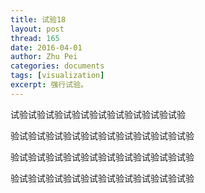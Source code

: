 ```yaml
---
title: 试验18
layout: post
thread: 165
date: 2016-04-01
author: Zhu Pei
categories: documents
tags: [visualization]
excerpt: 强行试验。
---
```


试验试验试验试验试验试验试验试验试验试验

验试验试验试验试验试验试验试验试验试验试验

验试验试验试验试验试验试验试验试验试验试验

验试验试验试验试验试验试验试验试验试验试验